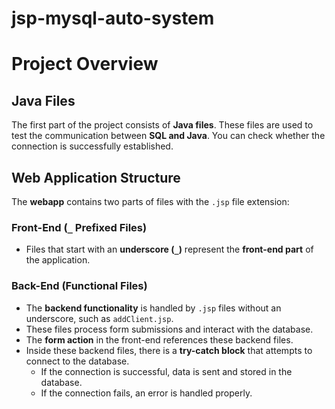 # jsp-mysql-auto-system

# Project Overview

## Java Files
The first part of the project consists of **Java files**. These files are used to test the communication between **SQL and Java**. You can check whether the connection is successfully established.

## Web Application Structure
The **webapp** contains two parts of files with the `.jsp` file extension:

### Front-End (`_` Prefixed Files)
- Files that start with an **underscore (`_`)** represent the **front-end part** of the application.

### Back-End (Functional Files)
- The **backend functionality** is handled by `.jsp` files without an underscore, such as `addClient.jsp`.
- These files process form submissions and interact with the database.
- The **form action** in the front-end references these backend files.
- Inside these backend files, there is a **try-catch block** that attempts to connect to the database.
  - If the connection is successful, data is sent and stored in the database.
  - If the connection fails, an error is handled properly.



